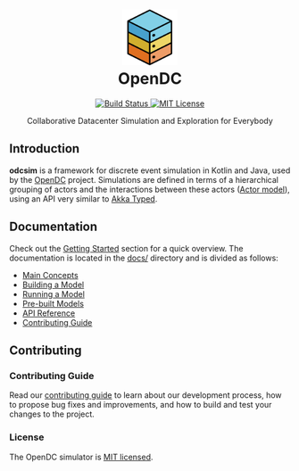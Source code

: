 <h1 align="center">
  <a href="http://opendc.org/">
    <img src="misc/artwork/logo.png" width="100" alt="OpenDC">
  </a>
  <br>
  OpenDC
</h1>
<p align="center">
	<a href="https://travis-ci.org/atlarge-research/opendc-simulator">
		<img src="https://travis-ci.org/atlarge-research/opendc-simulator.svg?branch=master" alt="Build Status">
	</a>
	<a href="https://opensource.org/licenses/MIT">
	    <img src="https://img.shields.io/badge/License-MIT-yellow.svg" alt="MIT License">
	</a>
</p>
<p align="center">
    Collaborative Datacenter Simulation and Exploration for Everybody
</p>


## Introduction
**odcsim** is a framework for discrete event simulation in Kotlin and Java, used
by the [OpenDC](https://opendc.org) project.
Simulations are defined in terms of a hierarchical grouping of actors
and the interactions between these actors
([Actor model](https://en.wikipedia.org/wiki/Actor_model)), using
an API very similar to [Akka Typed](https://doc.akka.io/docs/akka/current/typed/index.html).

## Documentation
Check out the [Getting Started](#getting-started) section for a quick
overview.
The documentation is located in the [docs/](docs/) directory and is divided as follows:
* [Main Concepts](docs/concepts.md)
* [Building a Model](docs/build.md)
* [Running a Model](docs/run.md)
* [Pre-built Models](docs/models.md)
* [API Reference](https://atlarge-research.github.io/opendc-simulator)
* [Contributing Guide](CONTRIBUTING.md)

## Contributing
### Contributing Guide
Read our [contributing guide](CONTRIBUTING.md) to learn about our
development process, how  to propose bug fixes and improvements, and how
to build and test your changes to the project.

### License
The OpenDC simulator is [MIT licensed](https://github.com/atlarge-research/opendc-simulator/blob/master/LICENSE.txt).
